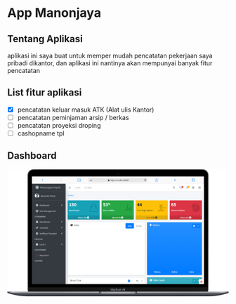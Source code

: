 # App Manonjaya
## Tentang Aplikasi
aplikasi ini saya buat untuk memper mudah pencatatan pekerjaan saya pribadi dikantor, dan aplikasi ini nantinya akan mempunyai banyak fitur pencatatan
## List fitur aplikasi
- [x] pencatatan keluar masuk ATK (Alat ulis Kantor)
- [ ] pencatatan peminjaman arsip / berkas
- [ ] pencatatan proyeksi droping
- [ ] cashopname tpl
## Dashboard
![tampilan dashboard](/public/mobile.png)

